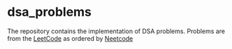 # dsa_problems

The repository contains the implementation of DSA problems. Problems are from the [LeetCode]([readme.com](https://leetcode.com/problemset/)) as ordered by [Neetcode](https://neetcode.io/roadmap)

